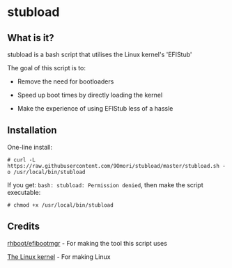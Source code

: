 # stubload

## What is it?
stubload is a bash script that utilises the Linux kernel's 'EFIStub'

The goal of this script is to:

* Remove the need for bootloaders

* Speed up boot times by directly loading the kernel

* Make the experience of using EFIStub less of a hassle

## Installation
One-line install:

`# curl -L https://raw.githubusercontent.com/9Omori/stubload/master/stubload.sh -o /usr/local/bin/stubload`

If you get: `bash: stubload: Permission denied`, then make the script executable:

`# chmod +x /usr/local/bin/stubload`

## Credits
[rhboot/efibootmgr](https://github.com/rhboot/efibootmgr) - For making the tool this script uses

[The Linux kernel](https://www.kernel.org/) - For making Linux
